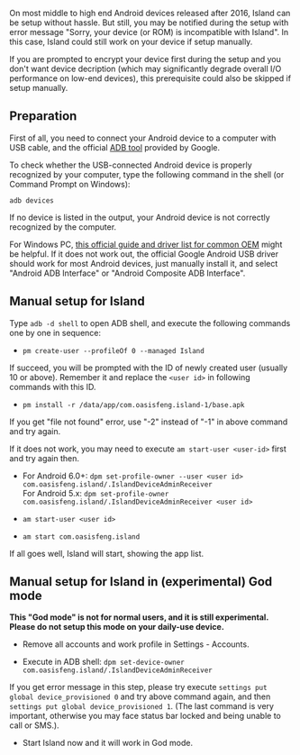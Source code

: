 On most middle to high end Android devices released after 2016, Island can be setup without hassle. But still, you may be notified during the setup with error message "Sorry, your device (or ROM) is incompatible with Island". In this case, Island could still work on your device if setup manually.

If you are prompted to encrypt your device first during the setup and you don't want device decription (which may significantly degrade overall I/O performance on low-end devices), this prerequisite could also be skipped if setup manually.


Preparation
-----------
First of all, you need to connect your Android device to a computer with USB cable, and the official [ADB tool](https://developer.android.com/studio/releases/platform-tools.html) provided by Google.

To check whether the USB-connected Android device is properly recognized by your computer, type the following command in the shell (or Command Prompt on Windows):

```adb devices```

If no device is listed in the output, your Android device is not correctly recognized by the computer.

For Windows PC, [this official guide and driver list for common OEM](https://developer.android.com/studio/run/oem-usb.html) might be helpful. If it does not work out, the official Google Android USB driver should work for most Android devices, just manually install it, and select "Android ADB Interface" or "Android Composite ADB Interface".


Manual setup for Island
-----------------------
Type `adb -d shell` to open ADB shell, and execute the following commands one by one in sequence:

- ```pm create-user --profileOf 0 --managed Island```

If succeed, you will be prompted with the ID of newly created user (usually 10 or above). Remember it and replace the `<user id>` in following commands with this ID.

- ```pm install -r /data/app/com.oasisfeng.island-1/base.apk```

If you get "file not found" error, use "-2" instead of "-1" in above command and try again.

If it does not work, you may need to execute `am start-user <user-id>` first and try again then.

- For Android 6.0+: `dpm set-profile-owner --user <user id> com.oasisfeng.island/.IslandDeviceAdminReceiver`  
For Android 5.x: `dpm set-profile-owner com.oasisfeng.island/.IslandDeviceAdminReceiver <user id>`

- ```am start-user <user id>```

- ```am start com.oasisfeng.island```

If all goes well, Island will start, showing the app list.


Manual setup for Island in (experimental) God mode
------------------------------------------------------

**This "God mode" is not for normal users, and it is still experimental. Please do not setup this mode on your daily-use device.**

- Remove all accounts and work profile in Settings - Accounts.

- Execute in ADB shell: ```dpm set-device-owner com.oasisfeng.island/.IslandDeviceAdminReceiver```

If you get error message in this step, please try execute `settings put global device_provisioned 0` and try above command again, and then `settings put global device_provisioned 1`. (The last command is very important, otherwise you may face status bar locked and being unable to call or SMS.).

- Start Island now and it will work in God mode.

